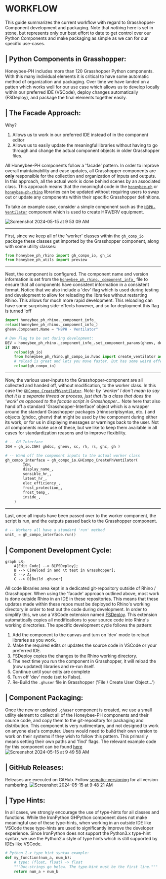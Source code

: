 # WORKFLOW

This guide summarizes the current workflow with regard to Grasshopper-Component development and packaging. Note that *nothing* here is set in stone, but represents only our best effort to date to get control over our Python Components and make packaging as simple as we can for our specific use-cases. 


## | Python Components in Grasshopper:
Honeybee-PH includes more than 120 Grasshopper Python components. With this many 
individual elements it is critical to have some automatic method of organization and 
packaging. Over time we have landed on a patten which works well for our use case 
which allows us to develop locally within our preferred IDE (VSCode), deploy changes
automatically (FSDeploy), and package the final elements together easily.



## | The Facade Approach:
Why?
1. Allows us to work in our preferred IDE instead of in the component editor
1. Allows us to easily update the meaningful libraries without having to go through and change the actual component objects in older Grasshopper files.

All Honeybee-PH components follow a 'facade' pattern. In order to improve overall maintainability and ease updates, all Grasshopper components are **only** responsible for the collection and organization of inputs and outputs. In this approach, all the actual work is done behind scenes by an associated class. This approach means that the meaningful code in the [`honeybee-ph`](https://github.com/PH-Tools/honeybee_ph) or [`honeybee-ph-rhino`](https://github.com/PH-Tools/honeybee_grasshopper_ph/tree/main/honeybee_ph_rhino) libraries can be updated without requiring users to swap out or update any components within their specific Grasshopper definitions. 


To take an example case, consider a simple component such as the [`HBPH-Ventilator`](https://github.com/PH-Tools/honeybee_grasshopper_ph/blob/main/honeybee_grasshopper_ph/src/HBPH%20-%20Ventilator.py) component which is used to create HRV/ERV equipment. 

![Screenshot 2024-05-15 at 9 53 09 AM](https://github.com/PH-Tools/honeybee_grasshopper_ph/assets/69652712/3133afe7-6a09-4323-8ae8-ae8e4a1ce19a)


- - - 
First, since we keep all of the 'worker' classes within the [`gh_comp_io`](https://github.com/PH-Tools/honeybee_grasshopper_ph/tree/main/honeybee_ph_rhino/gh_compo_io) package these classes get imported by the Grasshopper component, along with some utility classes:
```python
from honeybee_ph_rhino import gh_compo_io, gh_io
from honeybee_ph_utils import preview
```

- - - 
Next, the component is configured. The component name and version information is set from the [`honeybee_ph_rhino._component_info_`](https://github.com/PH-Tools/honeybee_grasshopper_ph/blob/main/honeybee_ph_rhino/_component_info_.py) file to ensure that all components have consistent information in a consistent format. Notice that we also include a 'dev' flag which is used during testing and development to allow for reloading the libraries without restarting Rhino. This allows for much more rapid development. This reloading can have some surprising side-effects however, and so for deployment this flag is turned 'off'
```python
import honeybee_ph_rhino._component_info_
reload(honeybee_ph_rhino._component_info_)
ghenv.Component.Name = "HBPH - Ventilator"

# Dev Flag to be set during development:
DEV = honeybee_ph_rhino._component_info_.set_component_params(ghenv, dev=False) 
if DEV:
    reload(gh_io)
    from honeybee_ph_rhino.gh_compo_io.hvac import create_ventilator as gh_compo_io
    # reload is great and lets you move faster. But has some weird effects sometimes. So we only use it during Dev
    reload(gh_compo_io)
```

- - - 
Now, the various user-inputs to the Grasshopper-component are all collected and handed off, without modification, to the worker class. In this case the [`GHCompo_CreatePhVentilator`](https://github.com/PH-Tools/honeybee_grasshopper_ph/blob/57177b929793a64dcb26bfadfe7b9440fd5d048b/honeybee_ph_rhino/gh_compo_io/hvac/create_ventilator.py#L23). *Note: by 'worker' I don't mean to say that it is a separate thread or process, just that its a class that does the 'work' as opposed to the facade script in Grasshopper...* Note here that also hand off a standard 'Grasshopper-Interface' object which is a wrapper around the standard Grasshopper packages (rhinoscriptsyntax, etc..) and objects (ghdoc, ghenv) that might be used by the component during either its work, or for us in displaying messages or warnings back to the user. Not all components make use of these, but we like to keep them available in all cases for standardization reasons and to improve flexibility. 
```python
# -- GH Interface
IGH = gh_io.IGH( ghdoc, ghenv, sc, rh, rs, ghc, gh )

# -- Hand off the component inputs to the actual worker class
gh_compo_interface = gh_compo_io.GHCompo_CreatePhVentilator(
        IGH,
        display_name_,
        sensible_hr_,
        latent_hr_,
        elec_efficiency_,
        frost_protection_,
        frost_temp_,
        inside_,
    )
```

- - -
Last, once all inputs have been passed over to the worker component, the script is run, and the outputs passed back to the Grasshopper component.
```python
# -- Workers all have a standard 'run' method
unit_ = gh_compo_interface.run()
```


## | Component Development Cycle:

```mermaid
graph LR;
    A[Edit Code] --> B[FSDeploy];
    B --> C[Reload in and \t test in Grasshopper];
    C --> A;
    C --> D[Build .ghuser]
```

All code libraries area kept in a dedicated git-repository outside of Rhino / Grasshopper. When using the 'facade' approach outlined above, most work is done outside Rhino in an IDE in these repositories. This means that these updates made within these repos must be deployed to Rhino's working directory in order to test out the code during development. In order to simplify this, we use a VSCode extension named [FSDeploy](https://marketplace.visualstudio.com/items?itemName=mightycoco.fsdeploy). This extension automatically copies all modifications to your source code into Rhino's working directories. The specific development cycle follows the pattern:


1. Add the component to the canvas and turn on 'dev' mode to reload libraries as you work.
1. Make the required edits or updates the source code in VSCode or your preferred IDE.
1. FSDeploy copies the changes to the Rhino working directory.
1. The next time you run the component in Grasshopper, it will reload the (now updated) libraries and re-run itself.
1. Continue until your edits are complete
1. Turn off 'dev' mode (set to False). 
2. Re-Build the `.ghuser` file in Grasshopper ('File / Create User Object...')


## | Component Packaging:
Once the new or updated `.ghuser` component is created, we use a small utility element to collect all of the Honeybee-PH components and their source code, and copy them to the git-repository for packaging and distribution. This component is very rudimentary, and not designed to work on anyone else's computer. Users would need to build their own version to work on their systems if they wish to follow this pattern. This primarily means setting their own paths and 'find' flags. The relevant example code for this component can be found [here](https://github.com/PH-Tools/honeybee_grasshopper_ph/blob/main/workflow/__HBPH__Util_Update_GHCompos.py)
![Screenshot 2024-05-15 at 9 49 58 AM](https://github.com/PH-Tools/honeybee_grasshopper_ph/assets/69652712/3328847b-5560-4f6e-8b34-22bc6d34a8f2)


## | GitHub Releases:
Releases are executed on GitHub. Follow [sematic-versioning](https://semver.org/) for all version numbering.
![Screenshot 2024-05-15 at 9 48 21 AM](https://github.com/PH-Tools/honeybee_grasshopper_ph/assets/69652712/8eb29638-8569-44f6-9e01-bdf073b0fbb4)


## | Type Hints:
In all cases, we strongly encourage the use of type-hints for all classes and functions. While the IronPython GHPython component does not make meaningful use of these type-hints, when working in an outside IDE like VSCode these type-hints are used to significantly improve the developer experience. Since IronPython does not support the Python3.x type-hint syntax, we use the Python2.x style of type hints which is still supported by IDEs like VSCode.

```python
# Python 2.x type hint syntax example:
def my_function(num_a, num_b):
    # type: (float, float) -> float
    """Doc-strings go below. The type-hint must be the first line."""
    return num_a + num_b
```

